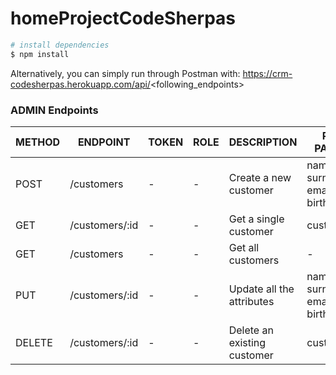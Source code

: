 # homeProjectCodeSherpas

```bash
# install dependencies
$ npm install
```

Alternatively, you can simply run through Postman with: https://crm-codesherpas.herokuapp.com/api/<following_endpoints>


### ADMIN Endpoints

| METHOD | ENDPOINT       | TOKEN | ROLE | DESCRIPTION                 | POST PARAMS                         | RETURNS                                             |
| ------ | -------------- | ----- | ---- | --------------------------- | ----------------------------------- | --------------------------------------------------- |
| POST   | /customers     | -     | -    | Create a new customer       | name, surname, email and birth_date | {customer}                                          |
| GET    | /customers/:id | -     | -    | Get a single customer       | customer_id                         | {customer}                                          |
| GET    | /customers     | -     | -    | Get all customers           | -                                   | [{customers}]                                       |
| PUT    | /customers/:id | -     | -    | Update all the attributes   | name, surname, email and birth_date | {customer}                                          |
| DELETE | /customers/:id | -     | -    | Delete an existing customer | customer_id                         | "This customer, ${customer.name}, has been deleted" |
